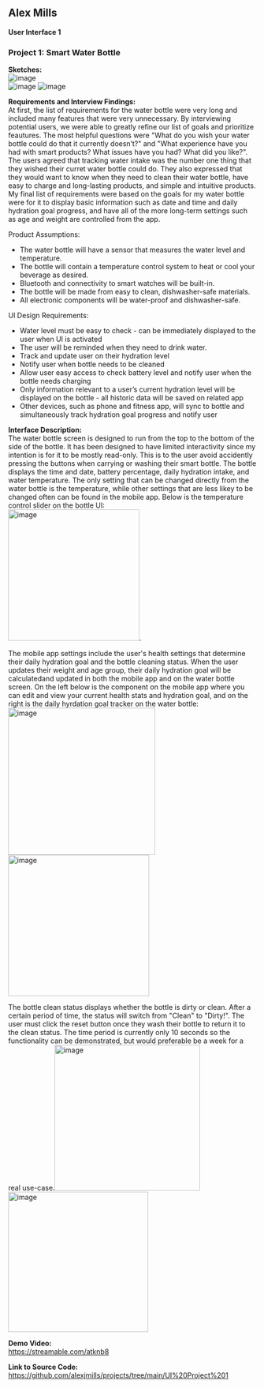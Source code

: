 ## Alex Mills
**User Interface 1**


### Project 1: Smart Water Bottle


**Sketches:**   
![image](https://user-images.githubusercontent.com/43217465/196077949-3c5f57d9-7e77-40a8-afee-df12cc27ad31.png)  
![image](https://user-images.githubusercontent.com/43217465/196077878-36cd3b87-8801-4547-8fa0-c43e481d80ff.png)
![image](https://user-images.githubusercontent.com/43217465/196078051-3effa21a-ac4a-4dde-88ee-41e11daf9e49.png)


**Requirements and Interview Findings:**   
At first, the list  of requirements for the water bottle were very long and included many features that were very unnecessary. By interviewing potential users, we were able to greatly refine our list of goals and prioritize feautures.  The most helpful questions were "What do you wish your water bottle could do that it currently doesn’t?" and "What experience have you had with smart products? What issues have you had? What did you like?". The users agreed that tracking water intake was the number one thing that they wished their curret water bottle could do. They also expressed that they would want to know when they need to clean their water bottle, have easy to charge and long-lasting products, and simple and intuitive products. My final list of requirements were based on the goals for my water bottle were for it to display basic information such as date and time and daily hydration goal progress, and have all of the more long-term settings such as age and weight are controlled from the app.  

Product Assumptions:
- The water bottle will have a sensor that measures the water level and temperature.  
- The bottle will contain a temperature control system to heat or cool your beverage as desired.  
- Bluetooth and connectivity to smart watches will be built-in.  
- The bottle will be made from easy to clean, dishwasher-safe materials.  
- All electronic components will be water-proof and dishwasher-safe.    

UI Design Requirements:
- Water level must be easy to check - can be immediately displayed to the user when UI is activated   
- The user will be reminded when they need to drink water. 
- Track and update user on their hydration level 
- Notify user when bottle needs to be cleaned 
- Allow user easy access to check battery level and notify user when the bottle needs charging 
- Only information relevant to a user’s current hydration level will be displayed on the bottle -  all historic data will be saved on related app 
- Other devices, such as phone and fitness app, will sync to bottle and simultaneously track hydration goal progress and notify user  


**Interface Description:**      
The water bottle screen is designed to run from the top to the bottom of the side of the bottle. It has been designed to have limited interactivity since my intention is for it to be mostly read-only. This is to the user avoid accidently pressing the buttons when carrying or washing their smart bottle. The bottle displays the time and date, battery percentage, daily hydration intake, and water temperature. The only setting that can be changed directly from the water bottle is the temperature, while other settings that are less likey to be changed often can be found in the mobile app. Below is the temperature control slider on the bottle UI:  
<img width="266" alt="image" src="https://user-images.githubusercontent.com/43217465/196067932-8dafc30b-81de-4746-a416-593aa7a35110.png">. 

 The mobile app settings include the user's health settings that determine their daily hydration goal and the bottle cleaning status. When the user updates their weight and age group, their daily hydration goal will be calculatedand updated in both the mobile app and on the water bottle screen. On the left below is the component on the mobile app where you can edit and view your current health stats and hydration goal, and on the right is the daily hyrdation goal tracker on the water bottle:   
 <img width="298" alt="image" src="https://user-images.githubusercontent.com/43217465/196067836-62bc4dd4-e4a3-46ae-9217-e19135dd1022.png"> <img width="286" alt="image" src="https://user-images.githubusercontent.com/43217465/196067849-e00edb9b-f4eb-4822-979d-fcf3a8b5e8f2.png">

The bottle clean status displays whether the bottle is dirty or clean. After a certain period of time, the status will switch from "Clean" to "Dirty!". The user must click the reset button once they wash their bottle to return it to the clean status. The time period is currently only 10 seconds so the functionality can be demonstrated, but would preferable be a week for a real use-case.<img width="295" alt="image" src="https://user-images.githubusercontent.com/43217465/196067768-01a664c2-4aa9-4342-a89c-715df9af9e45.png">
<img width="284" alt="image" src="https://user-images.githubusercontent.com/43217465/196076113-8f4abc1a-0301-4720-a11e-62b71f22f984.png">


**Demo Video:**  
https://streamable.com/atknb8 

**Link to Source Code:**  
https://github.com/alexjmills/projects/tree/main/UI%20Project%201

